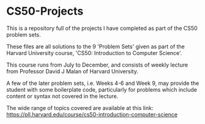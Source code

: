 # CS50-Projects
This is a repository full of the projects I have completed as part of the CS50 problem sets.

These files are all solutions to the 9 'Problem Sets' given as part of the Harvard University course, 'CS50: Introduction to Computer Science'.

This course runs from July to December, and consists of weekly lecture from Professor David J Malan of Harvard University. 

A few of the later problem sets, i.e. Weeks 4-6 and Week 9, may provide the student with some boilerplate code, particularly for problems which include content or syntax not covered in the lecture.

The wide range of topics covered are available at this link: https://pll.harvard.edu/course/cs50-introduction-computer-science
